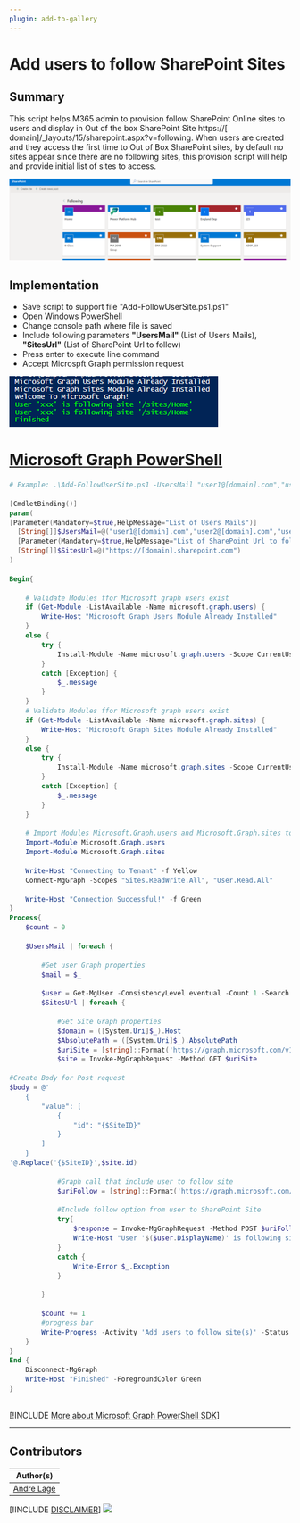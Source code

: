 ```yaml
---
plugin: add-to-gallery
---
```


# Add users to follow SharePoint Sites

## Summary

This script helps M365 admin to provision follow SharePoint Online sites to users and display in Out of the box SharePoint Site  https://[ domain]/_layouts/15/sharepoint.aspx?v=following. 
When users are created and they access the first time to Out of Box SharePoint sites, by default no sites appear since there are no following sites, this provision script will help and provide initial list of sites to access.


![Example Screenshot](assets/preview.png)

## Implementation

- Save script to support file "Add-FollowUserSite.ps1.ps1"
- Open Windows PowerShell
- Change console path where file is saved
- Include following parameters **"UsersMail"** (List of Users Mails), **"SitesUrl"** (List of SharePoint Url to follow)
- Press enter to execute line command
- Accept Microspft Graph permission request 

![Example Screenshot](assets/example.png)

# [Microsoft Graph PowerShell](#tab/graphps)

```powershell
# Example: .\Add-FollowUserSite.ps1 -UsersMail "user1@[domain].com","user2@[domain].com","user3@[domain].com" -SitesUrl "https://[domain].sharepoint.com"

[CmdletBinding()]
param(
[Parameter(Mandatory=$true,HelpMessage="List of Users Mails")]
  [String[]]$UsersMail=@("user1@[domain].com","user2@[domain].com","user3@[domain].com"),
  [Parameter(Mandatory=$true,HelpMessage="List of SharePoint Url to follow")]
  [String[]]$SitesUrl=@("https://[domain].sharepoint.com")
)

Begin{

    # Validate Modules ffor Microsoft graph users exist
    if (Get-Module -ListAvailable -Name microsoft.graph.users) {
        Write-Host "Microsoft Graph Users Module Already Installed"
    } 
    else {
        try {
            Install-Module -Name microsoft.graph.users -Scope CurrentUser -Repository PSGallery -Force -AllowClobber 
        }
        catch [Exception] {
            $_.message 
        }
    }
    # Validate Modules ffor Microsoft graph users exist
    if (Get-Module -ListAvailable -Name microsoft.graph.sites) {
        Write-Host "Microsoft Graph Sites Module Already Installed"
    } 
    else {
        try {
            Install-Module -Name microsoft.graph.sites -Scope CurrentUser -Repository PSGallery -Force -AllowClobber 
        }
        catch [Exception] {
            $_.message 
        }
    }

    # Import Modules Microsoft.Graph.users and Microsoft.Graph.sites to be used
    Import-Module Microsoft.Graph.users
    Import-Module Microsoft.Graph.sites

    Write-Host "Connecting to Tenant" -f Yellow
    Connect-MgGraph -Scopes "Sites.ReadWrite.All", "User.Read.All"

    Write-Host "Connection Successful!" -f Green
}
Process{
    $count = 0

    $UsersMail | foreach {

        #Get user Graph properties
        $mail = $_

        $user = Get-MgUser -ConsistencyLevel eventual -Count 1 -Search ([string]::Format('"Mail:{0}"',$mail))
        $SitesUrl | foreach {

            #Get Site Graph properties
            $domain = ([System.Uri]$_).Host
            $AbsolutePath = ([System.Uri]$_).AbsolutePath
            $uriSite = [string]::Format('https://graph.microsoft.com/v1.0/sites/{0}:{1}',$domain,$AbsolutePath)
            $site = Invoke-MgGraphRequest -Method GET $uriSite

#Create Body for Post request
$body = @'
    {
        "value": [
            {
                "id": "{$SiteID}"
            }
        ]
    }
'@.Replace('{$SiteID}',$site.id)
            
            #Graph call that include user to follow site
            $uriFollow = [string]::Format('https://graph.microsoft.com/v1.0/users/{0}/followedSites/add',$user.Id)
           
            #Include follow option from user to SharePoint Site
            try{
                $response = Invoke-MgGraphRequest -Method POST $uriFollow -Body $body -ContentType "application/json"
                Write-Host "User '$($user.DisplayName)' is following site '$($AbsolutePath)'" -f Green
            }
            catch {
                Write-Error $_.Exception
            } 
            
        }
        
        $count += 1 
        #progress bar
        Write-Progress -Activity 'Add users to follow site(s)' -Status "Adding user '$($user.DisplayName)' to follow sites... ($($count)/$($UsersMail.Count))" -PercentComplete (($count / $UsersMail.Count) * 100)
    }
}
End {
    Disconnect-MgGraph
    Write-Host "Finished" -ForegroundColor Green
}
       
```
[!INCLUDE [More about Microsoft Graph PowerShell SDK](../../docfx/includes/MORE-GRAPHSDK.md)]
***


## Contributors

| Author(s)                                            |
|------------------------------------------------------|
| [Andre Lage](https://github.com/aaclage) |


[!INCLUDE [DISCLAIMER](../../docfx/includes/DISCLAIMER.md)]
<img src="https://pnptelemetry.azurewebsites.net/script-samples/scripts/spo-add-user-follow-site" aria-hidden="true" />